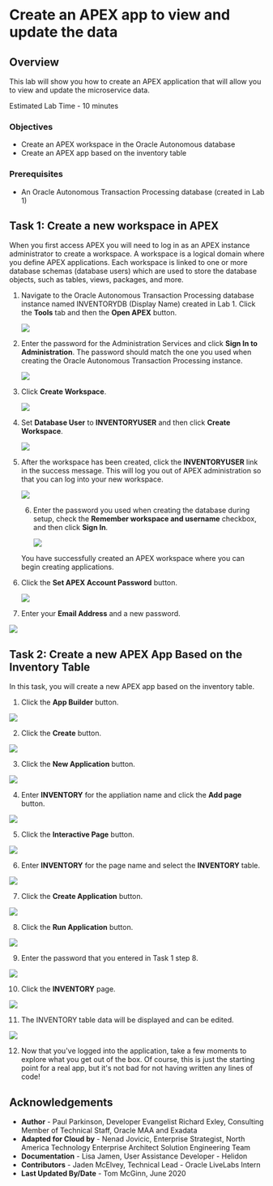 # Create an APEX app to view and update the data

## Overview

This lab will show you how to create an APEX application that will allow you to view and update the microservice data.

Estimated Lab Time - 10 minutes

### Objectives

* Create an APEX workspace in the Oracle Autonomous database
* Create an APEX app based on the inventory table

### Prerequisites

* An Oracle Autonomous Transaction Processing database (created in Lab 1)

## Task 1: Create a new workspace in APEX

When you first access APEX you will need to log in as an APEX instance administrator to create a workspace. A workspace is a logical domain where you define APEX applications. Each workspace is linked to one or more database schemas (database users) which are used to store the database objects, such as tables, views, packages, and more.

1. Navigate to the Oracle Autonomous Transaction Processing database instance named INVENTORYDB (Display Name) created in Lab 1. Click the **Tools** tab and then the **Open APEX** button.

    ![](images/click-open-apex.png)

2. Enter the password for the Administration Services and click **Sign In to Administration**. The password should match the one you used when creating the Oracle Autonomous Transaction Processing instance.

    ![](images/log-in-as-admin-inv.png)

3. Click **Create Workspace**.

   ![](images/welcome-create-workspace-inv.png)

4. Set **Database User** to **INVENTORYUSER** and then click **Create Workspace**.

    ![](images/create-workspace-inv.png)

5. After the workspace has been created, click the **INVENTORYUSER** link in the success message. This will log you out of APEX administration so that you can log into your new workspace.

    ![](images/select-inv.png)

    6. Enter the password you used when creating the database during setup, check the **Remember workspace and username** checkbox, and then click **Sign In**.

        ![](images/log-in-to-workspace-inv.png)

    You have successfully created an APEX workspace where you can begin creating applications.

7. Click the **Set APEX Account Password** button.

    ![](images/set-apex-account-password.png)

8. Enter your **Email Address** and a new password.

![](images/edit-profile.png)

## Task 2: Create a new APEX App Based on the Inventory Table

In this task, you will create a new APEX app based on the inventory table.

1. Click the **App Builder** button.

![](images/click-app-builder-inv.png)

2. Click the **Create** button.

![](images/click-create-inv.png)

3. Click the **New Application** button.

![](images/click-new-application-inv.png)

4. Enter **INVENTORY** for the appliation name and click the **Add page** button.

![](images/create-an-application-inv.png)

5. Click the **Interactive Page** button.

![](images/select-interactive-grid-inv.png)

6. Enter **INVENTORY** for the page name and select the **INVENTORY** table.

![](images/grid-page-details.png)

7. Click the **Create Application** button.

![](images/create-application-inv.png)

8. Click the **Run Application** button.

![](images/run-application-inv.png)

9. Enter the password that you entered in Task 1 step 8.

![](images/app-login-inv.png)

10. Click the **INVENTORY** page.

![](images/click-inv.png)

11. The INVENTORY table data will be displayed and can be edited.

![](images/inv-app.png)

12. Now that you've logged into the application, take a few moments to explore what you get out of the box. Of course, this is just the starting point for a real app, but it's not bad for not having written any lines of code!

## Acknowledgements
* **Author** - Paul Parkinson, Developer Evangelist
               Richard Exley, Consulting Member of Technical Staff, Oracle MAA and Exadata
* **Adapted for Cloud by** - Nenad Jovicic, Enterprise Strategist, North America Technology Enterprise Architect Solution Engineering Team
* **Documentation** - Lisa Jamen, User Assistance Developer - Helidon
* **Contributors** - Jaden McElvey, Technical Lead - Oracle LiveLabs Intern
* **Last Updated By/Date** - Tom McGinn, June 2020
